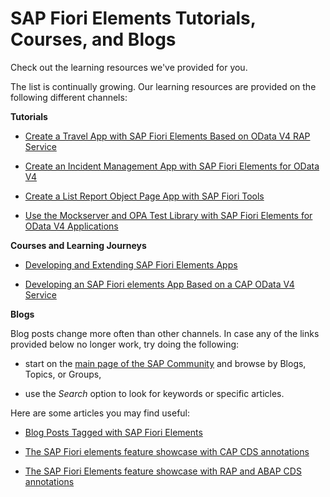 <!-- loio7715a0167f4443d3a03751be3b3127d1 -->

# SAP Fiori Elements Tutorials, Courses, and Blogs

Check out the learning resources we've provided for you.

The list is continually growing. Our learning resources are provided on the following different channels:

**Tutorials**

-   [Create a Travel App with SAP Fiori Elements Based on OData V4 RAP Service](https://developers.sap.com/group.fiori-tools-odata-v4-travel.html)

-   [Create an Incident Management App with SAP Fiori Elements for OData V4](https://developers.sap.com/group.fiori-tools-odata-v4-incident.html)

-   [Create a List Report Object Page App with SAP Fiori Tools](https://developers.sap.com/group.fiori-tools-lrop.html)

-   [Use the Mockserver and OPA Test Library with SAP Fiori Elements for OData V4 Applications](https://developers.sap.com/group.fiori-elements-mockserver-opa.html)


**Courses and Learning Journeys**

-   [Developing and Extending SAP Fiori Elements Apps](https://open.sap.com/courses/fiori-ea1)

-   [Developing an SAP Fiori elements App Based on a CAP OData V4 Service](https://learning.sap.com/learning-journey/developing-an-sap-fiori-elements-app-based-on-a-cap-odata-v4-service)


**Blogs**

Blog posts change more often than other channels. In case any of the links provided below no longer work, try doing the following:

-   start on the [main page of the SAP Community](https://community.sap.com/) and browse by Blogs, Topics, or Groups,

-   use the *Search* option to look for keywords or specific articles.


Here are some articles you may find useful:

-   [Blog Posts Tagged with SAP Fiori Elements](https://blogs.sap.com/tags/ed5c1ef6-932f-4c19-b2ba-1be375109ff5/)

-   [The SAP Fiori elements feature showcase with CAP CDS annotations](https://blogs.sap.com/2021/12/07/the-sap-fiori-elements-feature-showcase-with-cap-cds-annotations/)

-   [The SAP Fiori Elements feature showcase with RAP and ABAP CDS annotations](https://blogs.sap.com/2022/12/19/the-sap-fiori-elements-feature-showcase-with-rap-and-abap-cds-annotations/)


